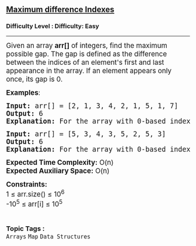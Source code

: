 <h2><a href="https://www.geeksforgeeks.org/problems/maximum-difference-10429/1?page=1&category=Arrays&status=unsolved,attempted&sortBy=accuracy">Maximum difference Indexes</a></h2><h3>Difficulty Level : Difficulty: Easy</h3><hr><div class="problems_problem_content__Xm_eO"><p><span style="font-size: 14pt;">Given an array <strong>arr[]</strong> of integers, find the maximum possible gap. The gap is defined as the difference between the indices of an element's first and last appearance in the array. If an element appears only once, its gap is 0.</span></p>
<p><span style="font-size: 14pt;"><strong>Examples</strong>:</span></p>
<pre><span style="font-size: 14pt;"><strong>Input:</strong> arr[] = [2, 1, 3, 4, 2, 1, 5, 1, 7]</span><br><span style="font-size: 14pt;"><strong>Output:</strong> 6</span><br><span style="font-size: 14pt;"><strong>Explanation:</strong> For the array with 0-based indexing, the number 1's first appearance is at index 1 and its last appearance is at index 7. The gap is 7 - 1 = 6, which is the maximum gap in this array.</span></pre>
<pre><span style="font-size: 14pt;"><strong>Input:</strong> arr[] = [5, 3, 4, 3, 5, 2, 5, 3]</span><br><span style="font-size: 14pt;"><strong>Output:</strong> 6</span><br><span style="font-size: 14pt;"><strong>Explanation:</strong> For the array with 0-based indexing, the number 3's first appearance is at index 1 and its last appearance is at index 7. The gap is 7 - 1 = 6, which is the maximum gap in this array.</span></pre>
<p><span style="font-size: 14pt;"><strong>Expected Time Complexity:</strong> O(n)</span><br><span style="font-size: 14pt;"><strong>Expected Auxiliary Space:</strong> O(n)</span></p>
<p><span style="font-size: 14pt;"><strong>Constraints:<br></strong></span><span style="font-size: 14pt;">1 ≤ arr.size() ≤ 10<sup>6</sup></span><br><span style="font-size: 14pt;">-10<sup>5</sup> ≤ arr[i] ≤ 10<sup>5</sup></span></p></div><br><p><span style=font-size:18px><strong>Topic Tags : </strong><br><code>Arrays</code>&nbsp;<code>Map</code>&nbsp;<code>Data Structures</code>&nbsp;